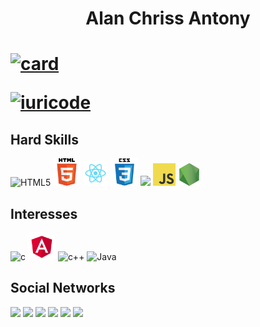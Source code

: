 <h1 align="center">Alan Chriss Antony<h1/>

[![card](https://github-readme-stats.vercel.app/api?username=alanchrissantony&theme=default)](https://github.com/alanchrissantony/) <p><p/> [![iuricode](https://github-readme-stats.vercel.app/api/top-langs/?username=alanchrissantony&hide=html&layout=compact&theme=default)](https://github.com/alanchrissantony/)


## Hard Skills

<a><img height="40" src="https://imgur.com/UCSmwlz.png" alt="HTML5"/><a/>
<a><img height="44" src="https://raw.githubusercontent.com/github/explore/80688e429a7d4ef2fca1e82350fe8e3517d3494d/topics/html/html.png" alt="HTML5"/><a/>
<a><img height="40" src="https://raw.githubusercontent.com/github/explore/80688e429a7d4ef2fca1e82350fe8e3517d3494d/topics/react/react.png" alt="React"/><a/>
<a><img height="44" src="https://raw.githubusercontent.com/github/explore/80688e429a7d4ef2fca1e82350fe8e3517d3494d/topics/css/css.png" alt="CSS"/><a/>
<a><img height="40" src="https://imgur.com/iJTfBwy.png"/><a/>
<a><img height="36" src="https://raw.githubusercontent.com/github/explore/80688e429a7d4ef2fca1e82350fe8e3517d3494d/topics/javascript/javascript.png" alt="Javascript"/><a/>
<a><img height="36" src="https://raw.githubusercontent.com/github/explore/80688e429a7d4ef2fca1e82350fe8e3517d3494d/topics/nodejs/nodejs.png" alt="Nodejs"/><a/>


## Interesses

<a><img height="44" src="https://cdn.iconscout.com/icon/free/png-512/c-programming-569564.png" alt="c"/><a/>
<a><img height="44" src="https://raw.githubusercontent.com/github/explore/80688e429a7d4ef2fca1e82350fe8e3517d3494d/topics/angular/angular.png" alt="Angular"/><a/>
<a><img height="40" src="https://imgur.com/f3b7uly.png" alt="c++"/><a/>
<a><img height="40" src="https://imgur.com/8gX1qys.png" alt="Java"/><a/>

## Social Networks
  
  
  
  <a href="https://www.linkedin.com/in/alan-chriss-antony-037819223/"><img src="https://img.shields.io/badge/LinkedIn-0077B5?style=for-the-badge&logo=linkedin&logoColor=white"/><a/>
  <a href="https://www.instagram.com/alanchrissantony/"><img src="https://img.shields.io/badge/Instagram-E4405F?style=for-the-badge&logo=instagram&logoColor=white"/><a/>
  <a href="https://twitter.com/Alanchrisantony"><img src="https://img.shields.io/badge/Twitter-1DA1F2?style=for-the-badge&logo=twitter&logoColor=white"/><a/>
  <a href="https://www.facebook.com/alanchrissantony"><img src="https://img.shields.io/badge/Facebook-1877F2?style=for-the-badge&logo=facebook&logoColor=white"/><a/>
  <a href="mailto:alanchrissantony@gmail.com"><img src="https://img.shields.io/badge/Gmail-D14836?style=for-the-badge&logo=gmail&logoColor=white"/><a/>
  <a href="https://t.me/alanchrissantony"><img src="https://img.shields.io/badge/Telegram-2CA5E0?style=for-the-badge&logo=telegram&logoColor=white"/><a/>
 
